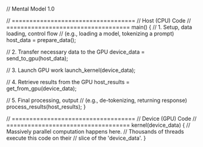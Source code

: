 // Mental Model 1.0

// ===================================
// Host (CPU) Code
// ===================================
main() {
  // 1. Setup, data loading, control flow
  // (e.g., loading a model, tokenizing a prompt)
  host_data = prepare_data();

  // 2. Transfer necessary data to the GPU
  device_data = send_to_gpu(host_data);

  // 3. Launch GPU work
  launch_kernel(device_data);

  // 4. Retrieve results from the GPU
  host_results = get_from_gpu(device_data);

  // 5. Final processing, output
  // (e.g., de-tokenizing, returning response)
  process_results(host_results);
}


// ===================================
// Device (GPU) Code
// ===================================
kernel(device_data) {
  // Massively parallel computation happens here.
  // Thousands of threads execute this code on their
  // slice of the 'device_data'.
}